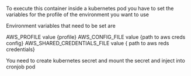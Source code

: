 To execute this container inside a kubernetes pod you have to set the variables for the profile of the environment you want to use

Environment variables that need to be set are

AWS_PROFILE
value {profile}
AWS_CONFIG_FILE
value {path to aws creds config}
AWS_SHARED_CREDENTIALS_FILE
value { path to aws reds credentials}

You need to create kubernetes secret and mount the secret and inject into cronjob pod

